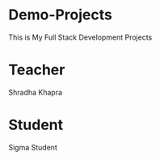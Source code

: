 # Demo-Projects
This is My Full Stack Development Projects
# Teacher
Shradha Khapra
# Student
Sigma Student